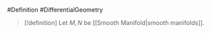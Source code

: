 #Definition #DifferentialGeometry 

> [!definition]
> Let $M,N$ be [[Smooth Manifold|smooth manifolds]].